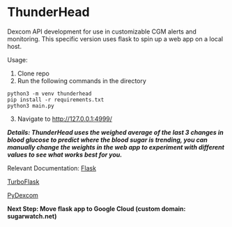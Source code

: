 # ThunderHead
Dexcom API development for use in customizable CGM alerts and monitoring. This specific version uses flask to spin up a web app on a local host.

Usage:
1. Clone repo
2. Run the following commands in the directory 

```
python3 -m venv thunderhead
pip install -r requirements.txt
python3 main.py
```
3. Navigate to http://127.0.0.1:4999/

***Details: ThunderHead uses the weighed average of the last 3 changes in blood glucose to predict where the blood sugar is trending, you can manually change the weights in the web app to experiment with different values to see what works best for you.***

Relevant Documentation:
[Flask](https://flask.palletsprojects.com/en/2.2.x/)

[TurboFlask](https://turbo-flask.readthedocs.io/en/latest/)

[PyDexcom](https://github.com/gagebenne/pydexcom)

**Next Step: Move flask app to Google Cloud (custom domain: sugarwatch.net)**


